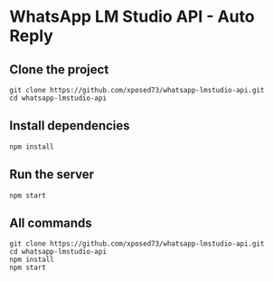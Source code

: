 # WhatsApp LM Studio API - Auto Reply

## Clone the project
```shell
git clone https://github.com/xposed73/whatsapp-lmstudio-api.git
cd whatsapp-lmstudio-api
```

## Install dependencies
```shell
npm install
```

## Run the server
```shell
npm start
```

## All commands

```shell
git clone https://github.com/xposed73/whatsapp-lmstudio-api.git
cd whatsapp-lmstudio-api
npm install
npm start
```
